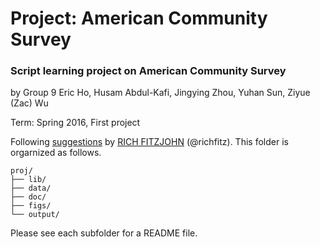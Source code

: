# Project: American Community Survey
### Script learning project on American Community Survey


by Group 9 Eric Ho, Husam Abdul-Kafi, Jingying Zhou, Yuhan Sun, Ziyue (Zac) Wu



Term: Spring 2016, First project

Following [suggestions](http://nicercode.github.io/blog/2013-04-05-projects/) by [RICH FITZJOHN](http://nicercode.github.io/about/#Team) (@richfitz). This folder is orgarnized as follows.

```
proj/
├── lib/
├── data/
├── doc/
├── figs/
└── output/
```

Please see each subfolder for a README file.

